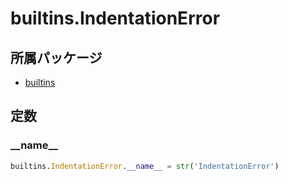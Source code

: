 # builtins.IndentationError

## 所属パッケージ
- [builtins](../../module/builtins)

## 定数

### \_\_name\_\_
```python
builtins.IndentationError.__name__ = str('IndentationError')
```
